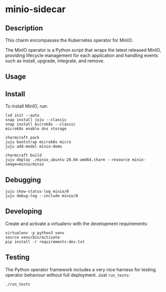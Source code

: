 # minio-sidecar

## Description

This charm encompasses the Kubernetes operator for MinIO.

The MinIO operator is a Python script that wraps the latest released MinIO, providing
lifecycle management for each application and handling events such as install, upgrade,
integrate, and remove.

## Usage

## Install
To install MinIO, run:

    lxd init --auto
    snap install juju --classic
    snap install microk8s --classic
    microk8s enable dns storage

    charmcraft pack
    juju bootstrap microk8s micro
    juju add-model minio-demo

    charmcraft build
    juju deploy ./minio_ubuntu-20.04-amd64.charm --resource minio-image=minio/minio

## Debugging
    juju show-status-log minio/0
    juju debug-log --include minio/0

## Developing

Create and activate a virtualenv with the development requirements:

    virtualenv -p python3 venv
    source venv/bin/activate
    pip install -r requirements-dev.txt

## Testing

The Python operator framework includes a very nice harness for testing
operator behaviour without full deployment. Just `run_tests`:

    ./run_tests
